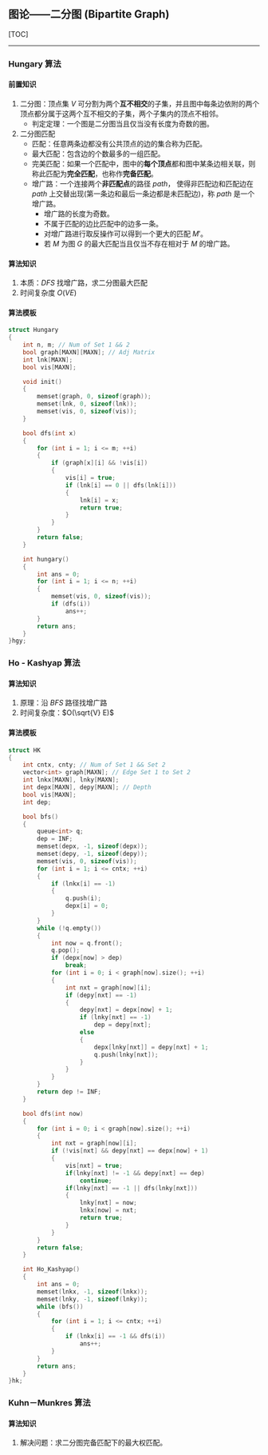 ## 图论——二分图 (Bipartite Graph)

[TOC]

---

### Hungary 算法

#### 前置知识

1. 二分图：顶点集 $V$ 可分割为两个**互不相交**的子集，并且图中每条边依附的两个顶点都分属于这两个互不相交的子集，两个子集内的顶点不相邻。
   - 判定定理：一个图是二分图当且仅当没有长度为奇数的圈。
2. 二分图匹配
   - 匹配：任意两条边都没有公共顶点的边的集合称为匹配。
   - 最大匹配：包含边的个数最多的一组匹配。
   - 完美匹配：如果一个匹配中，图中的**每个顶点**都和图中某条边相关联，则称此匹配为**完全匹配**，也称作**完备匹配**。
   - 增广路：一个连接两个**非匹配点**的路径 $path$， 使得非匹配边和匹配边在 $path$ 上交替出现(第一条边和最后一条边都是未匹配边)，称 $path$ 是一个增广路。
     - 增广路的长度为奇数。
     - 不属于匹配的边比匹配中的边多一条。
     - 对增广路进行取反操作可以得到一个更大的匹配 $M'$。
     - 若 $M$ 为图 $G$ 的最大匹配当且仅当不存在相对于 $M$ 的增广路。

#### 算法知识

1. 本质：$DFS$ 找增广路，求二分图最大匹配
2. 时间复杂度 $O(VE)$

#### 算法模板

```cpp
struct Hungary
{
    int n, m; // Num of Set 1 && 2
    bool graph[MAXN][MAXN]; // Adj Matrix
    int lnk[MAXN];
    bool vis[MAXN];

    void init()
    {
        memset(graph, 0, sizeof(graph));
        memset(lnk, 0, sizeof(lnk));
        memset(vis, 0, sizeof(vis));
    }

    bool dfs(int x)
    {
        for (int i = 1; i <= m; ++i)
        {
            if (graph[x][i] && !vis[i])
            {
                vis[i] = true;
                if (lnk[i] == 0 || dfs(lnk[i]))
                {
                    lnk[i] = x;
                    return true;
                }
            }
        }
        return false;
    }

    int hungary()
    {
        int ans = 0;
        for (int i = 1; i <= n; ++i)
        {
            memset(vis, 0, sizeof(vis));
            if (dfs(i))
                ans++;
        }
        return ans;
    }
}hgy;
```

### Ho - Kashyap 算法

#### 算法知识

1. 原理：沿 $BFS$ 路径找增广路
2. 时间复杂度：$O(\sqrt{V} E)$

#### 算法模板

```cpp
struct HK
{
    int cntx, cnty; // Num of Set 1 && Set 2
    vector<int> graph[MAXN]; // Edge Set 1 to Set 2
    int lnkx[MAXN], lnky[MAXN];
    int depx[MAXN], depy[MAXN]; // Depth
    bool vis[MAXN];
    int dep;

    bool bfs()
    {
        queue<int> q;
        dep = INF;
        memset(depx, -1, sizeof(depx));
        memset(depy, -1, sizeof(depy));
        memset(vis, 0, sizeof(vis));
        for (int i = 1; i <= cntx; ++i)
        {
            if (lnkx[i] == -1)
            {
                q.push(i);
                depx[i] = 0;
            }
        }
        while (!q.empty())
        {
            int now = q.front();
            q.pop();
            if (depx[now] > dep)
                break;
            for (int i = 0; i < graph[now].size(); ++i)
            {
                int nxt = graph[now][i];
                if (depy[nxt] == -1)
                {
                    depy[nxt] = depx[now] + 1;
                    if (lnky[nxt] == -1)
                        dep = depy[nxt];
                    else
                    {
                        depx[lnky[nxt]] = depy[nxt] + 1;
                        q.push(lnky[nxt]);
                    }
                }
            }
        }
        return dep != INF;
    }

    bool dfs(int now)
    {
        for (int i = 0; i < graph[now].size(); ++i)
        {
            int nxt = graph[now][i];
            if (!vis[nxt] && depy[nxt] == depx[now] + 1)
            {
                vis[nxt] = true;
                if(lnky[nxt] != -1 && depy[nxt] == dep)
                    continue;
                if(lnky[nxt] == -1 || dfs(lnky[nxt]))
                {
                    lnky[nxt] = now;
                    lnkx[now] = nxt;
                    return true;
                }
            }
        }
        return false;
    }

    int Ho_Kashyap()
    {
        int ans = 0;
        memset(lnkx, -1, sizeof(lnkx));
        memset(lnky, -1, sizeof(lnky));
        while (bfs())
        {
            for (int i = 1; i <= cntx; ++i)
            {
                if (lnkx[i] == -1 && dfs(i))
                    ans++;
            }
        }
        return ans;
    }
}hk;
```

### Kuhn－Munkres 算法

#### 算法知识

1. 解决问题：求二分图完备匹配下的最大权匹配。